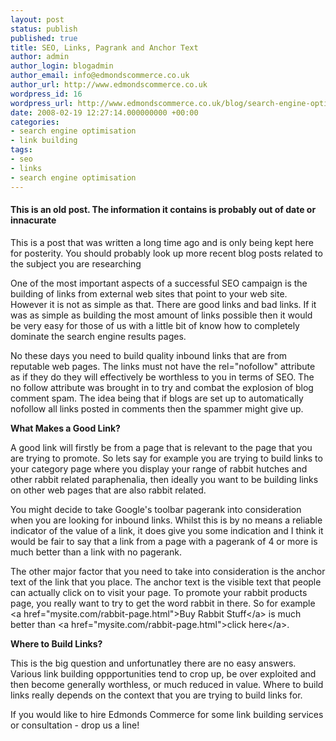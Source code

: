 ```yaml
---
layout: post
status: publish
published: true
title: SEO, Links, Pagrank and Anchor Text
author: admin
author_login: blogadmin
author_email: info@edmondscommerce.co.uk
author_url: http://www.edmondscommerce.co.uk
wordpress_id: 16
wordpress_url: http://www.edmondscommerce.co.uk/blog/search-engine-optimisation/seo-links-pagrank-and-anchor-text/
date: 2008-02-19 12:27:14.000000000 +00:00
categories:
- search engine optimisation
- link building
tags:
- seo
- links
- search engine optimisation
---
```

<div class="oldpost"><h4>This is an old post. The information it contains is probably out of date or innacurate</h4>
<p>
This is a post that was written a long time ago and is only being kept here for posterity.
You should probably look up more recent blog posts related to the subject you are researching
</p>
</div>
One of the most important aspects of a successful SEO campaign is the building of links from external web sites that point to your web site. However it is not as simple as that. There are good links and bad links. If it was as simple as building the most amount of links possible then it would be very easy for those of us with a little bit of know how to completely dominate the search engine results pages.

No these days you need to build quality inbound links that are from reputable web pages. The links must not have the rel="nofollow" attribute as if they do they will effectively be worthless to you in terms of SEO. The no follow attribute was brought in to try and combat the explosion of blog comment spam. The idea being that if blogs are set up to automatically nofollow all links posted in comments then the spammer might give up.

<strong>What Makes a Good Link? </strong>

A good link will firstly be from a page that is relevant to the page that you are trying to promote. So lets say for example you are trying to build links to your category page where you display your range of rabbit hutches and other rabbit related paraphenalia, then ideally you want to be building links on other web pages that are also rabbit related.

You might decide to take Google's toolbar pagerank into consideration when you are looking for inbound links. Whilst this is by no means a reliable indicator of the value of a link, it does give you some indication and I think it would be fair to say that a link from a page with a pagerank of 4 or more is much better than a link with no pagerank.

The other major factor that you need to take into consideration is the anchor text of the link that you place. The anchor text is the visible text that people can actually click on to visit your page. To promote your rabbit products page, you really want to try to get the word rabbit in there. So for example &lt;a href="mysite.com/rabbit-page.html"&gt;Buy Rabbit Stuff&lt;/a&gt; is much better than &lt;a href="mysite.com/rabbit-page.html"&gt;click here&lt;/a&gt;.

<strong>Where to Build Links?</strong>

This is the big question and unfortunatley there are no easy answers. Various link building oppportunities tend to crop up, be over exploited and then become generally worthless, or much reduced in value. Where to build links really depends on the context that you are trying to build links for.

If you would like to hire Edmonds Commerce for some link building services or consultation - drop us a line!
